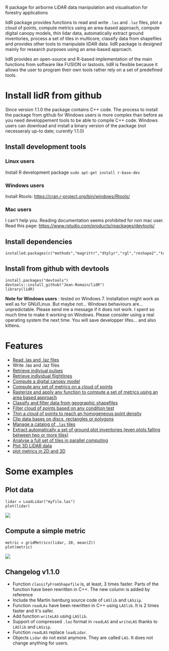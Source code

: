 R package for airborne LiDAR data manipulation and visualisation for forestry applications

lidR package provides functions to read and write `.las` and `.laz` files, plot a cloud of points, compute metrics using an area-based approach, compute digital canopy models, thin lidar data, automatically extract ground inventories, process a set of tiles in multicore, classify data from shapefiles and provides other tools to manipulate liDAR data. lidR package is designed mainly for research purposes using an area-based approach.

lidR provides an open-source and R-based implementation of the main functions from software like FUSION or lastools. lidR is flexible because it allows the user to program their own tools rather rely on a set of predefined tools.

# Install lidR from github

Since version 1.1.0 the package contains C++ code. The process to install the package from github for Windows users is more complex than before as you need developpement tools to be able to compile C++ code. Windows users can download and install a binary version of the package (not necesseraly up-to date; curently 1.1.0)
    
## Install development tools

### Linux users

Install R development package `sudo apt-get install r-base-dev`

### Windows users

Install Rtools: https://cran.r-project.org/bin/windows/Rtools/

### Mac users

I can't help you. Reading documentation seems prohibited for non mac user. Read this page: https://www.rstudio.com/products/rpackages/devtools/

## Install dependencies

    installed.packages(c("methods","magrittr","dtplyr","rgl","reshape2","tools","parallel","fields","raster","rgdal","plyr","rgeos","data.table","dplyr","sp","Rcpp"))

## Install from github with devtools

    install.packages("devtools")
    devtools::install_github("Jean-Romain/lidR")
    library(lidR)

**Note for Windows users** : tested on Windows 7. Installation might work as well as for GNU/Linux. But maybe not... Windows behaviours are... unpredictable. Please send me a message if it does not work. I spent so much time to make it working on Windows. Please consider using a real operating system the next time. You will save developper lifes... and also kittens.
    
# Features 

- [Read .las and .laz files](http://jean-romain.github.io/lidR/loadLidar.html)
- Write .las and .laz files
- [Retrieve indiviual pulses](http://jean-romain.github.io/lidR/loadLidar.html#dynamically-computed-fields)
- [Retrieve individual flightlines](http://jean-romain.github.io/lidR/loadLidar.html#dynamically-computed-fields)
- [Compute a digital canopy model](http://jean-romain.github.io/lidR/canopy.html)
- [Compute any set of metrics on a cloud of points](http://jean-romain.github.io/lidR/gridMetrics.html#cloudmetrics)
- [Rasterize and apply any function to compute a set of metrics using an area based approach](http://jean-romain.github.io/lidR/gridMetrics.html)
- [Classify and filter data from geographic shapefiles](http://jean-romain.github.io/lidR/classifyFromShapefile.html)
- [Filter cloud of points based on any condition test](http://jean-romain.github.io/lidR/extract.html)
- [Thin a cloud of points to reach an homogeneous point density](http://jean-romain.github.io/lidR/thin.html)
- [Clip data bases on discs, rectangles or polygons](http://jean-romain.github.io/lidR/clip.html)
- [Manage a catalog of `.las` tiles](http://jean-romain.github.io/lidR/catalog.html)
- [Extract automatically a set of ground plot inventories (even plots falling between two or more tiles)](http://jean-romain.github.io/lidR/catalog.html#extract-a-ground-inventory)
- [Analyse a full set of tiles in parallel computing](http://jean-romain.github.io/lidR/catalog.html)
- [Plot 3D LiDAR data](http://jean-romain.github.io/lidR/plotLidar.html)
- [plot metrics in 2D and 3D](http://jean-romain.github.io/lidR/gridMetrics.html)
    
# Some examples
     
## Plot data

	lidar = LoadLidar("myfile.las")
	plot(lidar)

![](https://github.com/Jean-Romain/lidR/blob/gh-pages/images/plot3d_1.jpg)

## Compute a simple metric

    metric = gridMetrics(lidar, 20, mean(Z))
    plot(metric)

![](https://github.com/Jean-Romain/lidR/blob/gh-pages/images/gridMetrics-mean.jpg)

## Changelog v1.1.0

- Function `classifyFromShapefile` is, at least, 3 times faster. Parts of the function have been rewritten in C++. The new column is added by reference
- Include the Martin Isenburg source code of `LASlib` and `LASzip`.
- Function `readLAs` have been rewritten in C++ using `LASlib`. It is 2 times faster and it's safer.
- Add function `writeLAS` using `LASlib`.
- Support of compressed `.laz` format in `readLAS` and `writeLAS` thanks to `LASlib` and `LASzip`.
- Function `readLAS` replace `loadLidar`.
- Objects `Lidar` do not exist anymore. They are called `LAS`. It does not change anything for users.
